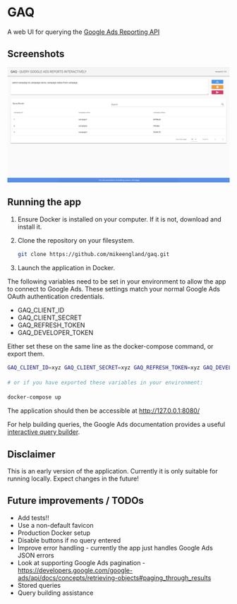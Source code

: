 # GAQ
A web UI for querying the [Google Ads Reporting API](https://developers.google.com/google-ads/api/docs/reporting/overview) 

## Screenshots
<img src="assets/readme_screenshot.png" width="1000">

## Running the app

1. Ensure Docker is installed on your computer. If it is not, download and install it.

2. Clone the repository on your filesystem.

   ```bash
   git clone https://github.com/mikeengland/gaq.git
   ```

3. Launch the application in Docker. 

The following variables need to be set in your environment to allow the app to connect to Google Ads.
These settings match your normal Google Ads OAuth authentication credentials.

* GAQ_CLIENT_ID
* GAQ_CLIENT_SECRET
* GAQ_REFRESH_TOKEN
* GAQ_DEVELOPER_TOKEN

Either set these on the same line as the docker-compose command, or export them.
```bash
GAQ_CLIENT_ID=xyz GAQ_CLIENT_SECRET=xyz GAQ_REFRESH_TOKEN=xyz GAQ_DEVELOPER_TOKEN=xyz docker-compose up

# or if you have exported these variables in your environment:

docker-compose up
```

The application should then be accessible at http://127.0.0.1:8080/

For help building queries, the Google Ads documentation provides a useful
[interactive query builder](https://developers.google.com/google-ads/api/docs/query/interactive-gaql-builder).

## Disclaimer
This is an early version of the application. Currently it is only suitable for running locally.
Expect changes in the future! 

## Future improvements / TODOs
- Add tests!!
- Use a non-default favicon
- Production Docker setup
- Disable buttons if no query entered
- Improve error handling - currently the app just handles Google Ads JSON errors
- Look at supporting Google Ads pagination - https://developers.google.com/google-ads/api/docs/concepts/retrieving-objects#paging_through_results
- Stored queries
- Query building assistance
